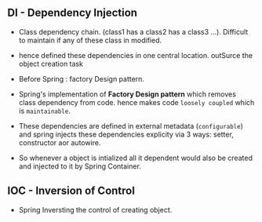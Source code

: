 ## DI - Dependency Injection
- Class dependency chain. (class1 has a class2 has a class3 ...). Difficult to maintain if any of these class in modified.
- hence defined these dependencies in one central location. outSurce the object creation task
- Before Spring : factory Design pattern.
- Spring's implementation of **Factory Design pattern** which removes class dependency from code. hence makes code `loosely coupled` which is `maintainable`.
- These dependencies are defined in external metadata (`configurable`) and spring injects these dependencies explicity via 3 ways: setter, constructor aor autowire.

- So whenever a object is intialized all it dependent would also be created and injected to it by Spring Container.




## IOC - Inversion of Control
- Spring Inversting the control of creating object.